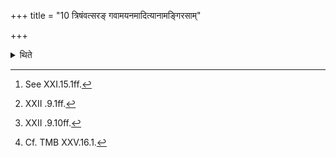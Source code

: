 +++
title = "10 त्रिषंवत्सरङ् गवामयनमादित्यानामङ्गिरसाम्"

+++

<details><summary>थिते</summary>

10. The three-years-sacrificial session consists of Gavāma-yana[^1]-sacrificial-session in the first year... Ādityānām ayanam[^2]... in the second year and Aṅgirasām Ayanam...[^3] in the third year....[^4]  

[^1]: See XXI.15.1ff.  

[^2]: XXII .9.1ff.  

[^3]: XXII .9.10ff.  

[^4]: Cf. TMB XXV.16.1.   

</details>
